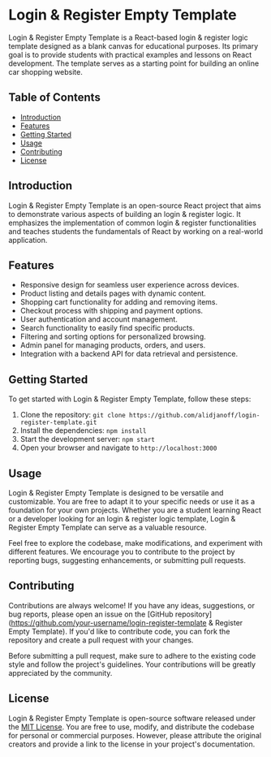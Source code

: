 # Login & Register Empty Template

Login & Register Empty Template is a React-based login & register logic template designed as a blank canvas for educational purposes. Its primary goal is to provide students with practical examples and lessons on React development. The template serves as a starting point for building an online car shopping website.

## Table of Contents

- [Introduction](#introduction)
- [Features](#features)
- [Getting Started](#getting-started)
- [Usage](#usage)
- [Contributing](#contributing)
- [License](#license)

## Introduction

Login & Register Empty Template is an open-source React project that aims to demonstrate various aspects of building an login & register logic. It emphasizes the implementation of common login & register functionalities and teaches students the fundamentals of React by working on a real-world application.

## Features

- Responsive design for seamless user experience across devices.
- Product listing and details pages with dynamic content.
- Shopping cart functionality for adding and removing items.
- Checkout process with shipping and payment options.
- User authentication and account management.
- Search functionality to easily find specific products.
- Filtering and sorting options for personalized browsing.
- Admin panel for managing products, orders, and users.
- Integration with a backend API for data retrieval and persistence.

## Getting Started

To get started with Login & Register Empty Template, follow these steps:

1. Clone the repository: `git clone https://github.com/alidjanoff/login-register-template.git`
2. Install the dependencies: `npm install`
3. Start the development server: `npm start`
4. Open your browser and navigate to `http://localhost:3000`

## Usage

Login & Register Empty Template is designed to be versatile and customizable. You are free to adapt it to your specific needs or use it as a foundation for your own projects. Whether you are a student learning React or a developer looking for an login & register logic template, Login & Register Empty Template can serve as a valuable resource.

Feel free to explore the codebase, make modifications, and experiment with different features. We encourage you to contribute to the project by reporting bugs, suggesting enhancements, or submitting pull requests.

## Contributing

Contributions are always welcome! If you have any ideas, suggestions, or bug reports, please open an issue on the [GitHub repository](https://github.com/your-username/login-register-template & Register Empty Template). If you'd like to contribute code, you can fork the repository and create a pull request with your changes.

Before submitting a pull request, make sure to adhere to the existing code style and follow the project's guidelines. Your contributions will be greatly appreciated by the community.

## License

Login & Register Empty Template is open-source software released under the [MIT License](https://opensource.org/licenses/MIT). You are free to use, modify, and distribute the codebase for personal or commercial purposes. However, please attribute the original creators and provide a link to the license in your project's documentation.
